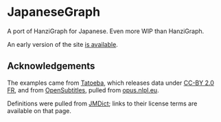 # JapaneseGraph
A port of HanziGraph for Japanese. Even more WIP than HanziGraph.

An early version of the site [is available](https://japanesegraph.com/).

## Acknowledgements
The examples came from [Tatoeba](https://tatoeba.org), which releases data
under [CC-BY 2.0 FR](https://creativecommons.org/licenses/by/2.0/fr), and
from [OpenSubtitles](http://www.opensubtitles.org/), pulled from [opus.nlpl.eu](https://opus.nlpl.eu/OpenSubtitles2018.php).

Definitions were pulled from [JMDict](https://www.edrdg.org/wiki/index.php/JMdict-EDICT_Dictionary_Project); links to their license terms are available on that page.
